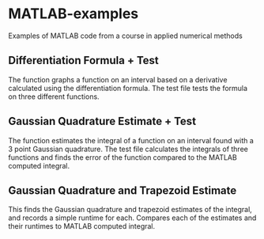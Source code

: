 # MATLAB-examples
Examples of MATLAB code from a course in applied numerical methods

## Differentiation Formula + Test
The function graphs a function on an interval based on a derivative calculated using the differentiation formula. The test file tests the formula on three different functions.

## Gaussian Quadrature Estimate + Test
The function estimates the integral of a function on an interval found with a 3 point Gaussian quadrature. The test file calculates the integrals of three functions and finds the error of the function compared to the MATLAB computed integral.

## Gaussian Quadrature and Trapezoid Estimate
This finds the Gaussian quadrature and trapezoid estimates of the integral, and records a simple runtime for each. Compares each of the estimates and their runtimes to MATLAB computed integral.
